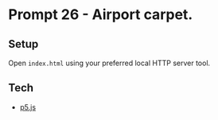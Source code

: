 # Prompt 26 - Airport carpet.

## Setup

Open `index.html` using your preferred local HTTP server tool.

## Tech

- [p5.js](https://p5js.org/)
